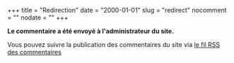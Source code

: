 +++
title = "Redirection"
date = "2000-01-01"
slug = "redirect"
nocomment = ""
nodate = ""
+++

**Le commentaire a été envoyé à l'administrateur du site.**

Vous pouvez suivre la publication des commentaires du site via
[le fil RSS des commentaires](http://www.madyanne.fr/blogduyax-comments.xml)
